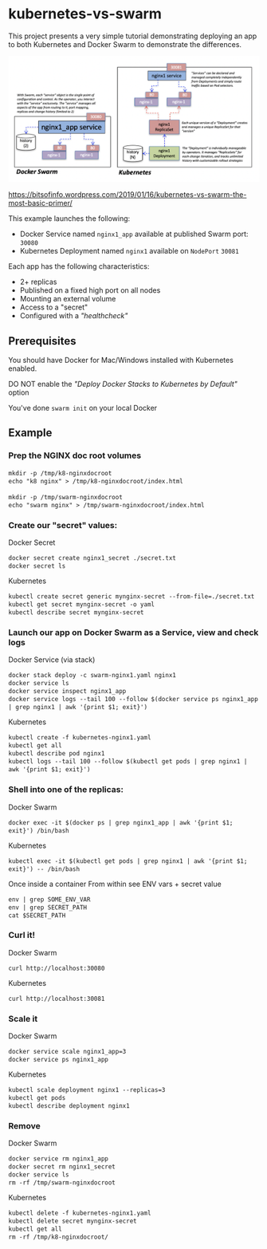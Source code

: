 # kubernetes-vs-swarm

This project presents a very simple tutorial demonstrating deploying an app to both
Kubernetes and Docker Swarm to demonstrate the differences.

![Diagram](/diag.png "Diagram1")

https://bitsofinfo.wordpress.com/2019/01/16/kubernetes-vs-swarm-the-most-basic-primer/

This example launches the following:
* Docker Service named `nginx1_app` available at published Swarm port: `30080`
* Kubernetes Deployment named `nginx1` available on `NodePort` `30081`

Each app has the following characteristics:
* 2+ replicas
* Published on a fixed high port on all nodes
* Mounting an external volume
* Access to a "secret"
* Configured with a *"healthcheck"*

## Prerequisites

You should have Docker for Mac/Windows installed with Kubernetes enabled.

DO NOT enable the *"Deploy Docker Stacks to Kubernetes by Default"* option

You've done `swarm init` on your local Docker 

## Example

### Prep the NGINX doc root volumes
```
mkdir -p /tmp/k8-nginxdocroot
echo "k8 nginx" > /tmp/k8-nginxdocroot/index.html

mkdir -p /tmp/swarm-nginxdocroot
echo "swarm nginx" > /tmp/swarm-nginxdocroot/index.html
```

### Create our "secret" values:

Docker Secret
```
docker secret create nginx1_secret ./secret.txt
docker secret ls
```

Kubernetes
```
kubectl create secret generic mynginx-secret --from-file=./secret.txt
kubectl get secret mynginx-secret -o yaml
kubectl describe secret mynginx-secret
```

### Launch our app on Docker Swarm as a Service, view and check logs

Docker Service (via stack)
```
docker stack deploy -c swarm-nginx1.yaml nginx1
docker service ls
docker service inspect nginx1_app
docker service logs --tail 100 --follow $(docker service ps nginx1_app | grep nginx1 | awk '{print $1; exit}')
```

Kubernetes
```
kubectl create -f kubernetes-nginx1.yaml
kubectl get all
kubectl describe pod nginx1
kubectl logs --tail 100 --follow $(kubectl get pods | grep nginx1 | awk '{print $1; exit}')
```

### Shell into one of the replicas:

Docker Swarm
```
docker exec -it $(docker ps | grep nginx1_app | awk '{print $1; exit}') /bin/bash
```

Kubernetes
```
kubectl exec -it $(kubectl get pods | grep nginx1 | awk '{print $1; exit}') -- /bin/bash
```

Once inside a container
From within see ENV vars + secret value
```
env | grep SOME_ENV_VAR
env | grep SECRET_PATH
cat $SECRET_PATH
```

### Curl it!

Docker Swarm
```
curl http://localhost:30080
```

Kubernetes
```
curl http://localhost:30081
```

### Scale it

Docker Swarm
```
docker service scale nginx1_app=3
docker service ps nginx1_app
```

Kubernetes
```
kubectl scale deployment nginx1 --replicas=3
kubectl get pods
kubectl describe deployment nginx1
```

### Remove

Docker Swarm
```
docker service rm nginx1_app
docker secret rm nginx1_secret
docker service ls
rm -rf /tmp/swarm-nginxdocroot
```

Kubernetes
```
kubectl delete -f kubernetes-nginx1.yaml
kubectl delete secret mynginx-secret
kubectl get all
rm -rf /tmp/k8-nginxdocroot/
```
